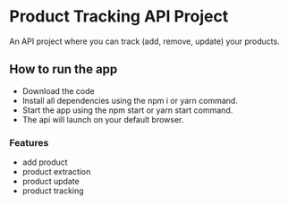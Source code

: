 # Product Tracking API Project
An API project where you can track (add, remove, update) your products.

## How to run the app
- Download the code
- Install all dependencies using the npm i or yarn command.
- Start the app using the npm start or yarn start command.
- The api will launch on your default browser.

### Features
- add product
- product extraction
- product update
- product tracking



